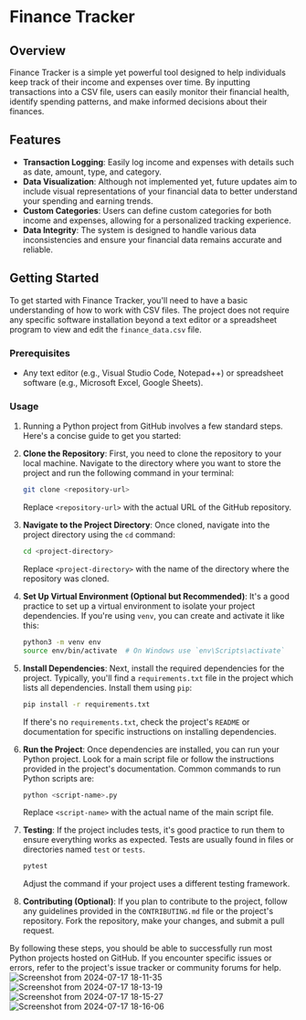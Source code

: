 # Finance Tracker

## Overview

Finance Tracker is a simple yet powerful tool designed to help individuals keep track of their income and expenses over time. By inputting transactions into a CSV file, users can easily monitor their financial health, identify spending patterns, and make informed decisions about their finances.

## Features

- **Transaction Logging**: Easily log income and expenses with details such as date, amount, type, and category.
- **Data Visualization**: Although not implemented yet, future updates aim to include visual representations of your financial data to better understand your spending and earning trends.
- **Custom Categories**: Users can define custom categories for both income and expenses, allowing for a personalized tracking experience.
- **Data Integrity**: The system is designed to handle various data inconsistencies and ensure your financial data remains accurate and reliable.

## Getting Started

To get started with Finance Tracker, you'll need to have a basic understanding of how to work with CSV files. The project does not require any specific software installation beyond a text editor or a spreadsheet program to view and edit the `finance_data.csv` file.

### Prerequisites

- Any text editor (e.g., Visual Studio Code, Notepad++) or spreadsheet software (e.g., Microsoft Excel, Google Sheets).

### Usage

1. Running a Python project from GitHub involves a few standard steps. Here's a concise guide to get you started:

1. **Clone the Repository**: First, you need to clone the repository to your local machine. Navigate to the directory where you want to store the project and run the following command in your terminal:

   ```bash
   git clone <repository-url>
   ```

   Replace `<repository-url>` with the actual URL of the GitHub repository.

2. **Navigate to the Project Directory**: Once cloned, navigate into the project directory using the `cd` command:

   ```bash
   cd <project-directory>
   ```

   Replace `<project-directory>` with the name of the directory where the repository was cloned.

3. **Set Up Virtual Environment (Optional but Recommended)**: It's a good practice to set up a virtual environment to isolate your project dependencies. If you're using `venv`, you can create and activate it like this:

   ```bash
   python3 -m venv env
   source env/bin/activate  # On Windows use `env\Scripts\activate`
   ```

4. **Install Dependencies**: Next, install the required dependencies for the project. Typically, you'll find a `requirements.txt` file in the project which lists all dependencies. Install them using `pip`:

   ```bash
   pip install -r requirements.txt
   ```

   If there's no `requirements.txt`, check the project's `README` or documentation for specific instructions on installing dependencies.

5. **Run the Project**: Once dependencies are installed, you can run your Python project. Look for a main script file or follow the instructions provided in the project's documentation. Common commands to run Python scripts are:

   ```bash
   python <script-name>.py
   ```

   Replace `<script-name>` with the actual name of the main script file.

6. **Testing**: If the project includes tests, it's good practice to run them to ensure everything works as expected. Tests are usually found in files or directories named `test` or `tests`.

   ```bash
   pytest
   ```

   Adjust the command if your project uses a different testing framework.

7. **Contributing (Optional)**: If you plan to contribute to the project, follow any guidelines provided in the `CONTRIBUTING.md` file or the project's repository. Fork the repository, make your changes, and submit a pull request.

By following these steps, you should be able to successfully run most Python projects hosted on GitHub. If you encounter specific issues or errors, refer to the project's issue tracker or community forums for help.
![Screenshot from 2024-07-17 18-11-35](https://github.com/user-attachments/assets/fc15a8ec-f756-4748-a2f0-2bd0664cadba)
![Screenshot from 2024-07-17 18-13-19](https://github.com/user-attachments/assets/c79eee79-0b1b-4a2e-9ace-cc6e04e9ed1a)
![Screenshot from 2024-07-17 18-15-27](https://github.com/user-attachments/assets/b461b3c4-ed37-4d73-b9a2-a60daa26b491)
![Screenshot from 2024-07-17 18-16-06](https://github.com/user-attachments/assets/ad07d4e2-58a2-4b09-b7c9-92e0aeacdefb)




